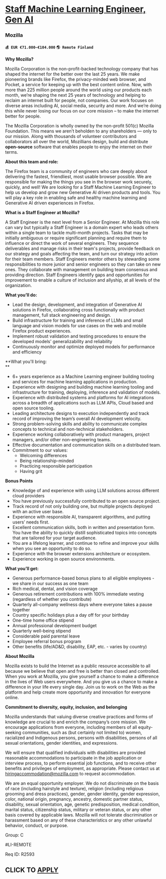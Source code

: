 # [Staff Machine Learning Engineer, Gen AI](https://www.remotewlb.com/apply/staff-machine-learning-engineer-gen-ai-131034)  
### Mozilla  
#### `💰 EUR €71.000~€104.000` `🌎 Remote Finland`  

**Why Mozilla?**

Mozilla Corporation is the non-profit-backed technology company that has shaped the internet for the better over the last 25 years. We make pioneering brands like Firefox, the privacy-minded web browser, and Pocket, a service for keeping up with the best content online. Now, with more than 225 million people around the world using our products each month, we’re shaping the next 25 years of technology and helping to reclaim an internet built for people, not companies. Our work focuses on diverse areas including AI, social media, security and more. And we’re doing this while never losing our focus on our core mission – to make the internet better for people.

The Mozilla Corporation is wholly owned by the non-profit 501(c) Mozilla Foundation. This means we aren’t beholden to any shareholders — only to our mission. Along with thousands of volunteer contributors and collaborators all over the world, Mozillians design, build and distribute **open-source** software that enables people to enjoy the internet on their terms.  

**About this team and role:**

The Firefox team is a community of engineers who care deeply about delivering the fastest, friendliest, most usable browser possible. We are responsible for making the things you see in the browser work securely, quickly, and well! We are looking for a Staff Machine Learning Engineer to help us develop and grow new Generative AI driven products and tools. You will play a key role in enabling safe and healthy machine learning and Generative AI driven experiences in Firefox.

**What is a Staff Engineer at Mozilla?**

A Staff Engineer is the next level from a Senior Engineer. At Mozilla this role can vary but typically a Staff Engineer is a domain expert who leads others within a single team to tackle multi-month projects. Tasks that may be initially ambiguous or require significant planning and require them to influence or direct the work of several engineers. They sequence deliverables and manage risks in their team's projects, provide feedback on our strategy and goals affecting the team, and turn our strategy into action for their team members. Staff Engineers mentor others by stewarding some responsibilities to more junior and senior engineers so they can take on new ones. They collaborate with management on building team consensus and providing direction. Staff Engineers identify gaps and opportunities for improvement to enable a culture of inclusion and allyship, at all levels of the organization.

**What you’ll do:**

  * Lead the design, development, and integration of Generative AI solutions in Firefox, collaborating cross functionally with product management, full stack engineering and design.
  * Build infrastructure for training and inference of LLMs and small language and vision models for use cases on the web and mobile Firefox product experiences.
  * Implement robust validation and testing procedures to ensure the developed models' generalizability and reliability
  * Continuously monitor and optimize deployed models for performance and efficiency

**What you'll bring:  
**

  * 6+ years experience as a Machine Learning engineer building tooling and services for machine learning applications in production.
  * Experience with designing and building machine learning tooling and infrastructure for training, deploying, inference and validation of models.
  * Experience with distributed systems and platforms for AI integrations across a breadth of applications such as LLM APIs, Cloud based and open source tooling.
  * Leading architecture designs to execution independently and track record of improving the team’s overall AI development velocity.
  * Strong problem-solving skills and ability to communicate complex concepts to technical and non-technical stakeholders.
  * Experience working collaboratively with product managers, project managers, and/or other non-engineering teams.
  * Effective documentation and communication skills on a distributed team.
  * Commitment to our values:
    * Welcoming differences
    * Being relationship-minded
    * Practicing responsible participation
    * Having grit

**Bonus Points**

  * Knowledge of and experience with using LLM solutions across different cloud providers
  * You have previously successfully contributed to an open source project.
  * Track record of not only building one, but multiple projects deployed with an active user base.
  * Experience with responsible AI, transparent algorithms, and putting users’ needs first.
  * Excellent communication skills, both in written and presentation form. You have the ability to quickly distill sophisticated topics into concepts that are tailored for your target audience.
  * You are a lifelong learner, and continue to refine and improve your skills when you see an opportunity to do so.
  * Experience with the browser extensions architecture or ecosystem.
  * Experience working in open source environments.

**What you’ll get:**

  * Generous performance-based bonus plans to all eligible employees - we share in our success as one team
  * Rich medical, dental, and vision coverage
  * Generous retirement contributions with 100% immediate vesting (regardless of whether you contribute)
  * Quarterly all-company wellness days where everyone takes a pause together
  * Country specific holidays plus a day off for your birthday
  * One-time home office stipend
  * Annual professional development budget
  * Quarterly well-being stipend
  * Considerable paid parental leave
  * Employee referral bonus program
  * Other benefits (life/AD&D, disability, EAP, etc. - varies by country)

**About Mozilla**

Mozilla exists to build the Internet as a public resource accessible to all because we believe that open and free is better than closed and controlled. When you work at Mozilla, you give yourself a chance to make a difference in the lives of Web users everywhere. And you give us a chance to make a difference in your life every single day. Join us to work on the Web as the platform and help create more opportunity and innovation for everyone online.

**Commitment to diversity, equity, inclusion, and belonging**

Mozilla understands that valuing diverse creative practices and forms of knowledge are crucial to and enrich the company’s core mission. We encourage applications from everyone, including members of all equity-seeking communities, such as (but certainly not limited to) women, racialized and Indigenous persons, persons with disabilities, persons of all sexual orientations, gender identities, and expressions.

We will ensure that qualified individuals with disabilities are provided reasonable accommodations to participate in the job application or interview process, to perform essential job functions, and to receive other benefits and privileges of employment, as appropriate. Please contact us at hiringaccommodation@mozilla.com to request accommodation.

We are an equal opportunity employer. We do not discriminate on the basis of race (including hairstyle and texture), religion (including religious grooming and dress practices), gender, gender identity, gender expression, color, national origin, pregnancy, ancestry, domestic partner status, disability, sexual orientation, age, genetic predisposition, medical condition, marital status, citizenship status, military or veteran status, or any other basis covered by applicable laws. Mozilla will not tolerate discrimination or harassment based on any of these characteristics or any other unlawful behavior, conduct, or purpose.

Group: C

#LI-REMOTE

Req ID: R2593

  
## CLICK TO [APPLY](https://www.remotewlb.com/apply/staff-machine-learning-engineer-gen-ai-131034)

